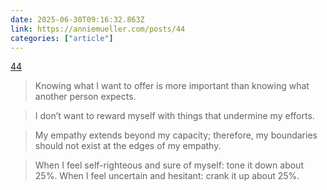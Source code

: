 ```yaml
---
date: 2025-06-30T09:16:32.863Z
link: https://anniemueller.com/posts/44
categories: ["article"]
---
```

[44](https://anniemueller.com/posts/44)

> Knowing what I want to offer is more important than knowing what another person expects.

> I don’t want to reward myself with things that undermine my efforts.

> My empathy extends beyond my capacity; therefore, my boundaries should not exist at the edges of my empathy.

> When I feel self-righteous and sure of myself: tone it down about 25%. When I feel uncertain and hesitant: crank it up about 25%.
